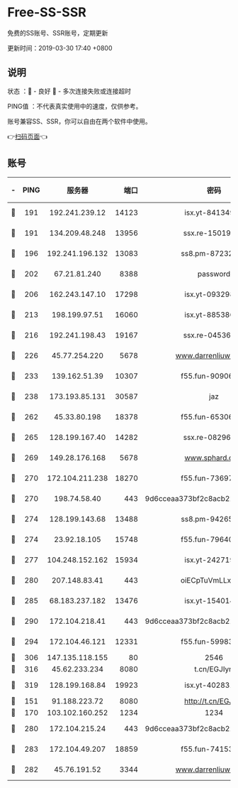 # Free-SS-SSR

免费的SS账号、SSR账号，定期更新

更新时间：2019-03-30 17:40 +0800

## 说明

状态     ：🙂 - 良好 🙁 - 多次连接失败或连接超时

PING值   ：不代表真实使用中的速度，仅供参考。

账号兼容SS、SSR，你可以自由在两个软件中使用。

👉[扫码页面](https://liesauer.github.io/Free-SS-SSR/)👈

## 账号

|-|PING|服务器|端口|密码|加密方式|区域|
|:----:|:----:|:-----:|-----:|:----:|:----:|:----:|
|🙂|191|192.241.239.12|14123|isx.yt-84134989|aes-256-cfb|US|
|🙂|191|134.209.48.248|13956|ssx.re-15019665|aes-256-cfb|US|
|🙂|196|192.241.196.132|13083|ss8.pm-87232244|aes-256-cfb|US|
|🙂|202|67.21.81.240|8388|password|aes-256-cfb|US|
|🙂|206|162.243.147.10|17298|isx.yt-09329886|aes-256-cfb|US|
|🙂|213|198.199.97.51|16060|isx.yt-88538698|aes-256-cfb|US|
|🙂|216|192.241.198.43|19167|ssx.re-04536960|aes-256-cfb|US|
|🙂|226|45.77.254.220|5678|www.darrenliuwei.com|aes-256-cfb|SG|
|🙂|233|139.162.51.39|10307|f55.fun-90906199|aes-256-cfb|SG|
|🙂|238|173.193.85.131|30587|jaz|aes-256-cfb|US|
|🙂|262|45.33.80.198|18378|f55.fun-65306574|aes-256-cfb|US|
|🙂|265|128.199.167.40|14282|ssx.re-08296146|aes-256-cfb|SG|
|🙂|269|149.28.176.168|5678|www.sphard.com|aes-256-cfb|AU|
|🙂|270|172.104.211.238|18270|f55.fun-73697687|aes-256-cfb|US|
|🙂|270|198.74.58.40|443|9d6cceaa373bf2c8acb22e60b6a58be6|aes-256-cfb|US|
|🙂|274|128.199.143.68|13488|ss8.pm-94265136|aes-256-cfb|SG|
|🙂|274|23.92.18.105|15748|f55.fun-79640206|aes-256-cfb|US|
|🙂|277|104.248.152.162|15934|isx.yt-24271978|aes-256-cfb|SG|
|🙂|280|207.148.83.41|443|oiECpTuVmLLxk4Ts|aes-256-cfb|AU|
|🙂|285|68.183.237.182|13476|isx.yt-15401428|aes-256-cfb|SG|
|🙂|290|172.104.218.41|443|9d6cceaa373bf2c8acb22e60b6a58be6|aes-256-cfb|US|
|🙂|294|172.104.46.121|12331|f55.fun-59983873|aes-256-cfb|SG|
|🙂|306|147.135.118.155|80|2546|chacha20|US|
|🙂|316|45.62.233.234|8080|t.cn/EGJIyrl|rc4-md5|CA|
|🙂|319|128.199.168.84|19923|isx.yt-40283150|aes-256-cfb|SG|
|🙂|151|91.188.223.72|8080|http://t.cn/EGJIyrl|rc4-md5|RU|
|🙂|170|103.102.160.252|1234|1234|rc4-md5|JP|
|🙂|280|172.104.215.24|443|9d6cceaa373bf2c8acb22e60b6a58be6|aes-256-cfb|US|
|🙂|283|172.104.49.207|18859|f55.fun-74153575|aes-256-cfb|SG|
|🙁|282|45.76.191.52|3344|www.darrenliuwei.com|aes-256-cfb|JP|
